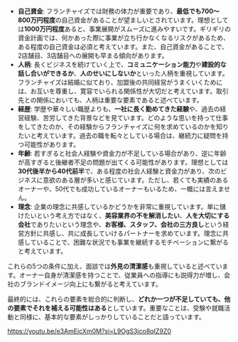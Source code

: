 
- **自己資金**: フランチャイズでは財務の体力が重要であり、**最低でも700〜800万円程度**の自己資金があることが望ましいとされています。理想としては**1000万円程度**あると、事業展開がスムーズに進みやすいです。ギリギリの資金計画では、何かあった際に事業が立ち行かなくなるリスクがあるため、ある程度の自己資金は必須と考えています。また、自己資金があることで、2店舗目、3店舗目への展開も早まる傾向があります。
- **人柄**: 長くビジネスを続けていく上で、**コミュニケーション能力**や**建設的な話し合いができるか**、**人のせいにしないか**といった人柄を重視しています。フランチャイズは結婚に似ており、加盟後の共同経営がうまくいくためには、お互いを尊重し、寛容でいられる関係性が大切だと考えています。取引先との関係においても、人柄は重要な要素であると述べています。
- **経歴**: 学歴や華々しい職歴よりも、**一社に長く勤めてきた経験**や、過去の経営経験、苦労してきた背景などを見ています。どのような思いを持って仕事をしてきたのか、その経験からフランチャイズに何を求めているのかを知りたいと考えています。過去の職を転々としている場合は、継続力に疑問を持つ可能性があります。
- **年齢**: 若すぎると社会人経験や資金力が不足している場合があり、逆に年齢が高すぎると後継者不足の問題が出てくる可能性があります。理想としては**30代後半から40代前半**で、ある程度の社会人経験と資金力があり、次のビジネスに意欲のある層が多いと感じています。ただし、若くても実績のあるオーナーや、50代でも成功しているオーナーもいるため、一概には言えません。
- **理念**: 企業の理念に共感しているかどうかを非常に重視しています。単に儲けたいという考え方ではなく、**美容業界の不を解消したい**、**人を大切にする会社**でありたいという理念や、**お客様、スタッフ、会社の三方良し**という経営方針に共感し、共に成長していけるパートナーを求めています。理念に共感していることで、困難な状況でも事業を継続するモチベーションに繋がると考えています。

これらの5つの条件に加え、面談では**外見の清潔感**も重視していると述べています。オーナー自身が清潔感を持つことで、従業員への指導にも説得力が増し、会社のブランドイメージ向上にも繋がると考えています。

最終的には、これらの要素を総合的に判断し、**どれか一つが不足していても、他の要素でそれを補える可能性はある**としています。重要なことは、受験や就職活動と同様に、基本的な要素がしっかりしていることだと語っています。

https://youtu.be/e3AmEicXm0M?si=L9OgS3jco8qIZ9Z0